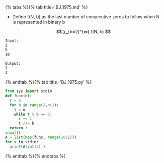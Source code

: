 {% tabs %}{% tab title='BJ_1975.md' %}

* Define f(N, b) as the last number of consecutive zeros to follow when N is represented in binary b

$$
∑_{b=2}^{∞} f(N, b)
$$

```txt
Input:
2
5
10

Output:
1
3
```

{% endtab %}{% tab title='BJ_1975.py' %}

```py
from sys import stdin
def func(n):
  r = 0
  for b in range(2,n+1):
    t = n
    while t % b == 0:
      r += 1
      t //= b
  return r
input()
A = list(map(func, range(1001)))
for s in stdin:
  print(A[int(s)])
```

{% endtab %}{% endtabs %}
